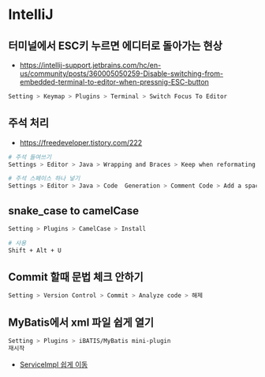 # IntelliJ

## 터미널에서 ESC키 누르면 에디터로 돌아가는 현상
* https://intellij-support.jetbrains.com/hc/en-us/community/posts/360005050259-Disable-switching-from-embedded-terminal-to-editor-when-pressnig-ESC-button
```sh
Setting > Keymap > Plugins > Terminal > Switch Focus To Editor
```

## 주석 처리
* https://freedeveloper.tistory.com/222
```sh
# 주석 들여쓰기
Settings > Editor > Java > Wrapping and Braces > Keep when reformating > Comment at first column > 해제

# 주석 스페이스 하나 넣기
Settings > Editor > Java > Code  Generation > Comment Code > Add a space at comment start > 선택
```

## snake_case to camelCase
```sh
Setting > Plugins > CamelCase > Install

# 사용
Shift + Alt + U
```

## Commit 할때 문법 체크 안하기
```sh
Setting > Version Control > Commit > Analyze code > 해제
```

## MyBatis에서 xml 파일 쉽게 열기
```sh
Setting > Plugins > iBATIS/MyBatis mini-plugin
재시작
```
* [ServiceImpl 쉽게 이동](https://github.com/ovdncids/java-curriculum/blob/master/SpringBootRestAPI.md#service%EC%99%80-serviceimpl-%EC%89%BD%EA%B2%8C-%EC%9D%B4%EB%8F%99)
